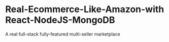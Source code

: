 # Real-Ecommerce-Like-Amazon-with React-NodeJS-MongoDB
A real full-stack fully-featured multi-seller marketplace

